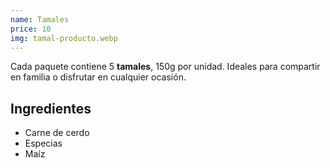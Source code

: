 ```yaml
---
name: Tamales
price: 10
img: tamal-producto.webp
---
```


Cada paquete contiene 5 **tamales**, 150g por unidad. Ideales para compartir en familia o disfrutar en cualquier ocasión.

## **Ingredientes**

- Carne de cerdo
- Especias
- Maíz
